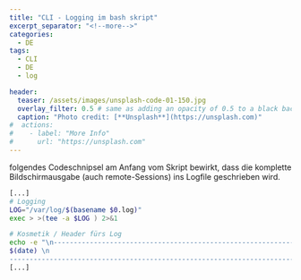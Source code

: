 ```yaml
---
title: "CLI - Logging im bash skript"
excerpt_separator: "<!--more-->"
categories:
  - DE
tags:
  - CLI
  - DE
  - log

header:
  teaser: /assets/images/unsplash-code-01-150.jpg
  overlay_filter: 0.5 # same as adding an opacity of 0.5 to a black background
  caption: "Photo credit: [**Unsplash**](https://unsplash.com)"
#  actions:
#    - label: "More Info"
#      url: "https://unsplash.com"
---
```



folgendes Codeschnipsel am Anfang vom Skript bewirkt, dass die komplette Bildschirmausgabe (auch remote-Sessions) ins Logfile geschrieben wird.
<!--more-->
```bash
[...]
# Logging
LOG="/var/log/$(basename $0.log)"
exec > >(tee -a $LOG ) 2>&1

# Kosmetik / Header fürs Log
echo -e "\n---------------------------------------------------------------------------------------------\n
$(date) \n
---------------------------------------------------------------------------------------------" > $LOG
[...]
```



